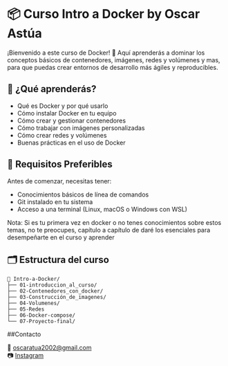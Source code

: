 # 📦 Curso Intro a Docker by Oscar Astúa

¡Bienvenido a este curso de Docker! 🚀 Aquí aprenderás a dominar los conceptos básicos de contenedores, imágenes, redes y volúmenes y mas, para que puedas crear entornos de desarrollo más ágiles y reproducibles.

## 📘 ¿Qué aprenderás?

- Qué es Docker y por qué usarlo
- Cómo instalar Docker en tu equipo
- Cómo crear y gestionar contenedores
- Cómo trabajar con imágenes personalizadas
- Cómo crear redes y volúmenes
- Buenas prácticas en el uso de Docker

## 🧰 Requisitos Preferibles

Antes de comenzar, necesitas tener:

- Conocimientos básicos de línea de comandos
- Git instalado en tu sistema
- Acceso a una terminal (Linux, macOS o Windows con WSL)
  
Nota: Si es tu primera vez en docker o no tenes conocimientos sobre estos temas, no te preocupes, capítulo a capítulo de daré los esenciales para desempeñarte en el curso y aprender 
## 🗂 Estructura del curso

```text
📁 Intro-a-Docker/
├── 01-introduccion_al_curso/
├── 02-Contenedores_con_docker/
├── 03-Construcción_de_imagenes/
├── 04-Volumenes/
├── 05-Redes
├── 06-Docker-compose/
└── 07-Proyecto-final/
```
##Contacto

📧 [oscaratua2002@gmail.com](mailto:oscaratua2002@gmail.com)  
📷 [Instagram](https://www.instagram.com/astua_29/)

